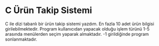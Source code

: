 # C Ürün Takip Sistemi
C ile dizi tabanlı bir ürün takip sistemi yazdım. 
En fazla 10 adet ürün bilgisi girilebilmektedir.
Program kullanıcıdan yapacak olduğu işlem türünü 1-5 arasında menülerden seçim yaparak almaktadır. 
-1 girildiğinde program sonlanmaktadır. 
